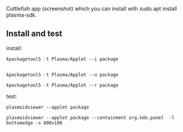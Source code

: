 
Cuttlefish app (screenshot) which you can install with sudo apt install plasma-sdk.


## Install and test

install:

    kpackagetool5 -t Plasma/Applet --i package
	

	kpackagetool5 -t Plasma/Applet --u package
	
    kpackagetool5 -t Plasma/Applet --r package

test:

    plasmoidviewer --applet package

    plasmoidviewer --applet package --containment org.kde.panel  -l bottomedge -s 800x100
